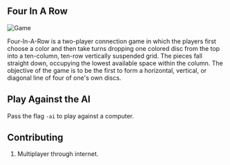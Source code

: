 Four In A Row
---------------

![Game](docs/game.png)

Four-In-A-Row is a two-player connection game in which the players first choose a color and then take turns dropping one colored disc from the top into a ten-column, ten-row vertically suspended grid. The pieces fall straight down, occupying the lowest available space within the column. The objective of the game is to be the first to form a horizontal, vertical, or diagonal line of four of one's own discs.

## Play Against the AI
Pass the flag `-ai` to play against a computer.

## Contributing
1. Multiplayer through internet.
